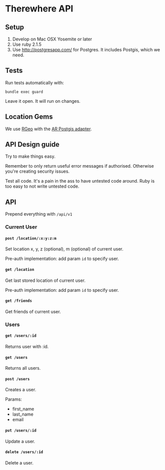 # Therewhere API

## Setup

1. Develop on Mac OSX Yosemite or later
1. Use ruby 2.1.5
1. Use http://postgresapp.com/ for Postgres. It includes Postgis, which we need.

## Tests

Run tests automatically with:

```
bundle exec guard
```

Leave it open. It will run on changes.

## Location Gems

We use [RGeo](https://github.com/rgeo/rgeo) with the [AR Postgis adapter](https://github.com/rgeo/activerecord-postgis-adapter#creating-spatial-tables).

## API Design guide

Try to make things easy.

Remember to only return useful error messages if authorised.
Otherwise you're creating security issues.

Test all code. It's a pain in the ass to have untested code around.
Ruby is too easy to not write untested code.

## API

Prepend everything with `/api/v1`

### Current User

#### `post /location/:x:y:z:m`

Set location x, y, z (optional), m (optional) of current user.

Pre-auth implementation: add param `id` to specify user.

#### `get /location`

Get last stored location of current user.

Pre-auth implementation: add param `id` to specify user.

#### `get /friends`

Get friends of current user.

### Users

#### `get /users/:id`

Returns user with :id.

#### `get /users`

Returns all users.

#### `post /users`

Creates a user.

Params:

- first_name
- last_name
- email

#### `put /users/:id`

Update a user.

#### `delete /users/:id`

Delete a user.
